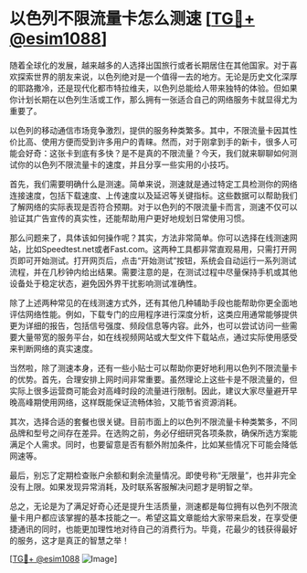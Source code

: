 # 以色列不限流量卡怎么测速 [[TG💪+ @esim1088](https://t.me/s/esim1088)]

随着全球化的发展，越来越多的人选择出国旅行或者长期居住在其他国家。对于喜欢探索世界的朋友来说，以色列绝对是一个值得一去的地方。无论是历史文化深厚的耶路撒冷，还是现代化都市特拉维夫，以色列总能给人带来独特的体验。但如果你计划长期在以色列生活或工作，那么拥有一张适合自己的网络服务卡就显得尤为重要了。

以色列的移动通信市场竞争激烈，提供的服务种类繁多。其中，不限流量卡因其性价比高、使用方便而受到许多用户的青睐。然而，对于刚拿到手的新卡，很多人可能会好奇：这张卡到底有多快？是不是真的不限流量？今天，我们就来聊聊如何测试你的以色列不限流量卡的速度，并且分享一些实用的小技巧。

首先，我们需要明确什么是测速。简单来说，测速就是通过特定工具检测你的网络连接速度，包括下载速度、上传速度以及延迟等关键指标。这些数据可以帮助我们了解网络的实际表现是否符合预期。对于以色列的不限流量卡而言，测速不仅可以验证其广告宣传的真实性，还能帮助用户更好地规划日常使用习惯。

那么问题来了，具体该如何操作呢？其实，方法非常简单。你可以选择在线测速网站，比如Speedtest.net或者Fast.com。这两种工具都非常直观易用，只需打开网页即可开始测试。打开网页后，点击“开始测试”按钮，系统会自动运行一系列测试流程，并在几秒钟内给出结果。需要注意的是，在测试过程中尽量保持手机或其他设备处于稳定状态，避免因外界干扰影响测试准确性。

除了上述两种常见的在线测速方式外，还有其他几种辅助手段也能帮助你更全面地评估网络性能。例如，下载专门的应用程序进行深度分析，这类应用通常能够提供更为详细的报告，包括信号强度、频段信息等内容。此外，也可以尝试访问一些需要大量带宽的服务平台，如在线视频网站或大型文件下载站点，通过实际使用感受来判断网络的真实速度。

当然啦，除了测速本身，还有一些小贴士可以帮助你更好地利用以色列不限流量卡的优势。首先，合理安排上网时间非常重要。虽然理论上这些卡是不限流量的，但实际上很多运营商可能会对高峰时段的流量进行限制。因此，建议大家尽量避开早晚高峰期使用网络，这样既能保证流畅体验，又能节省资源消耗。

其次，选择合适的套餐也很关键。目前市面上的以色列不限流量卡种类繁多，不同品牌和型号之间存在差异。在选购之前，务必仔细研究各项条款，确保所选方案能满足个人需求。同时，也要留意是否有额外附加条件，比如某些情况下可能会降低网速等。

最后，别忘了定期检查账户余额和剩余流量情况。即使号称“无限量”，也并非完全没有上限。如果发现异常消耗，及时联系客服解决问题才是明智之举。

总之，无论是为了满足好奇心还是提升生活质量，测速都是每位拥有以色列不限流量卡用户都应该掌握的基本技能之一。希望这篇文章能给大家带来启发，在享受便捷通讯的同时，也能更加理性地对待自己的消费行为。毕竟，花最少的钱获得最好的服务，这才是真正的智慧之举！

[[TG💪+ @esim1088](https://t.me/s/esim1088) ![Image](https://i.postimg.cc/4NQfJmqS/Snipaste-2025-05-13-00-14-12.png)]